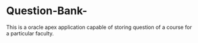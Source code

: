 # Question-Bank-
This is a oracle  apex application capable of storing question of a course for a particular faculty.
